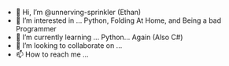 - 👋 Hi, I’m @unnerving-sprinkler (Ethan)
- 👀 I’m interested in ... Python, Folding At Home, and Being a bad Programmer
- 🌱 I’m currently learning ... Python... Again (Also C#)
- 💞️ I’m looking to collaborate on ...
- 📫 How to reach me ...

<!---
unnerving-sprinkler/unnerving-sprinkler is a ✨ special ✨ repository because its `README.md` (this file) appears on your GitHub profile.
You can click the Preview link to take a look at your changes.
--->
